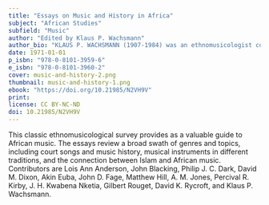 ```yaml
---
title: "Essays on Music and History in Africa"
subject: "African Studies"
subfield: "Music"
author: "Edited by Klaus P. Wachsmann"
author_bio: "KLAUS P. WACHSMANN (1907-1984) was an ethnomusicologist considered a pioneer in the traditional music of Africa. He taught at UCLA and Northwestern University."
date: 1971-01-01
p_isbn: "978-0-8101-3959-6"
e_isbn: "978-0-8101-3960-2"
cover: music-and-history-2.png
thumbnail: music-and-history-1.png
ebook: "https://doi.org/10.21985/N2VH9V"
print:
license: CC BY-NC-ND
doi: 10.21985/N2VH9V
---
```

This classic ethnomusicological survey provides as a valuable guide to African music. The essays review a broad swath of genres and topics, including court songs and music history, musical instruments in different traditions, and the connection between Islam and African music. Contributors are Lois Ann Anderson, John Blacking, Philip J. C. Dark, David M. Dixon, Akin Euba, John D. Fage, Matthew Hill, A. M. Jones, Percival R. Kirby, J. H. Kwabena Nketia, Gilbert Rouget, David K. Rycroft, and Klaus P. Wachsmann.
